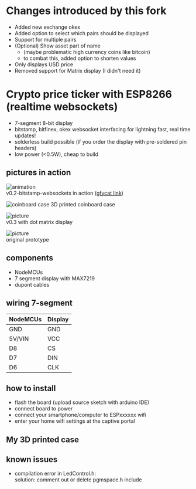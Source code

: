 # Changes introduced by this fork
* Added new exchange okex
* Added option to select which pairs should be displayed
* Support for multiple pairs
* (Optional) Show asset part of name 
  * (maybe problematic high currency coins like bitcoin)
  * to combat this, added option to shorten values
* Only displays USD price
* Removed support for Matrix display (I didn't need it)

# Crypto price ticker with ESP8266 (realtime websockets)
* 7-segment 8-bit display
* bitstamp, bitfinex, okex websocket interfacing for lightning fast, real time updates!
* solderless build possible (if you order the display with pre-soldered pin headers)
* low power (<0.5W), cheap to build

## pictures in action
![animation](https://thumbs.gfycat.com/VainBeautifulAcornwoodpecker-size_restricted.gif)  
v0.2-bitstamp-websockets in action ([gfycat link](https://gfycat.com/gifs/detail/VainBeautifulAcornwoodpecker))

![coinboard case](docs/images/photo_coinboard_case.jpg)
3D printed coinboard case

![picture](docs/images/btc-ticker-esp8266-matrix32.jpg)  
v0.3 with dot matrix display

![picture](docs/images/btc-ticker-esp8266.jpg)  
original prototype

## components
* NodeMCUs
* 7 segment display with MAX7219
* dupont cables

## wiring 7-segment

NodeMCUs | Display
--- | ---
GND | GND
5V/VIN | VCC
D8  | CS
D7  | DIN
D6  | CLK

## how to install
- flash the board (upload source sketch with arduino IDE)
- connect board to power
- connect your smartphone/computer to ESPxxxxxx wifi
- enter your home wifi settings at the captive portal

## My 3D printed case



## known issues

- compilation error in LedControl.h:  
solution: comment out or delete pgmspace.h include